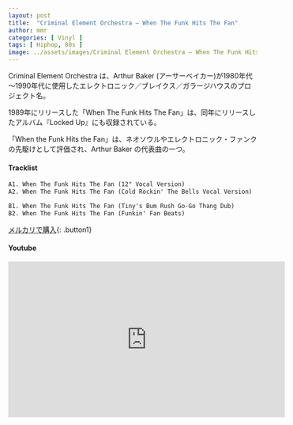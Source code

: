 ```yaml
---
layout: post
title:  "Criminal Element Orchestra – When The Funk Hits The Fan"
author: mmr
categories: [ Vinyl ]
tags: [ Hiphop, 80s ]
image: ../assets/images/Criminal Element Orchestra – When The Funk Hits The Fan.jpg
---
```


Criminal Element Orchestra は、Arthur Baker (アーサーベイカー)が1980年代～1990年代に使用したエレクトロニック／ブレイクス／ガラージハウスのプロジェクト名。

1989年にリリースした「When The Funk Hits The Fan」は、同年にリリースしたアルバム『Locked Up』にも収録されている。

「When the Funk Hits the Fan」は、ネオソウルやエレクトロニック・ファンクの先駆けとして評価され、Arthur Baker の代表曲の一つ。


#### Tracklist
```md
A1. When The Funk Hits The Fan (12" Vocal Version)
A2. When The Funk Hits The Fan (Cold Rockin' The Bells Vocal Version)

B1. When The Funk Hits The Fan (Tiny's Bum Rush Go-Go Thang Dub)
B2. When The Funk Hits The Fan (Funkin' Fan Beats)
```

[メルカリで購入](https://jp.mercari.com/item/m25944169624?afid=6142608987){: .button1}

#### Youtube
<iframe width="560" height="315" src="https://www.youtube.com/embed/end7y4NvRPs?si=7xNh8530UuZyJZrv" title="YouTube video player" frameborder="0" allow="accelerometer; autoplay; clipboard-write; encrypted-media; gyroscope; picture-in-picture; web-share" referrerpolicy="strict-origin-when-cross-origin" allowfullscreen></iframe>